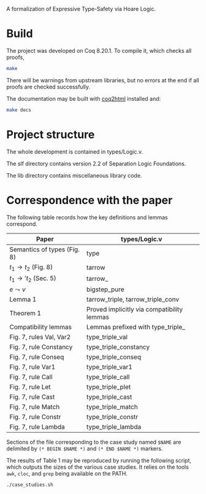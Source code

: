 
A formalization of Expressive Type-Safety via Hoare Logic.

# Build

The project was developed on Coq 8.20.1. To compile it, which checks all proofs,

```sh
make
```

There will be warnings from upstream libraries, but no errors at the end if all proofs are checked successfully.

The documentation may be built with [coq2html](https://github.com/xavierleroy/coq2html) installed and:

```sh
make docs
```

# Project structure

The whole development is contained in types/Logic.v.

The slf directory contains version 2.2 of Separation Logic Foundations.

The lib directory contains miscellaneous library code.

# Correspondence with the paper

The following table records how the key definitions and lemmas correspond.

| Paper                       | types/Logic.v                              |
| --------------------------- | ------------------------------------------ |
| Semantics of types (Fig. 8) | type                                       |
| $t_1 \to t_2$  (Fig. 8)     | tarrow                                     |
| $t_1 \to' t_2$ (Sec. 5)     | tarrow_                                    |
| $e \leadsto v$              | bigstep_pure                               |
| Lemma 1                     | tarrow_triple, tarrow_triple_conv          |
| Theorem 1                   | Proved implicitly via compatibility lemmas |
| Compatibility lemmas        | Lemmas prefixed with type_triple_          |
| Fig. 7, rules Val, Var2     | type_triple_val                            |
| Fig. 7, rule Constancy      | type_triple_constancy                      |
| Fig. 7, rule Conseq         | type_triple_conseq                         |
| Fig. 7, rule Var1           | type_triple_var1                           |
| Fig. 7, rule Call           | type_triple_call                           |
| Fig. 7, rule Let            | type_triple_plet                           |
| Fig. 7, rule Cast           | type_triple_cast                           |
| Fig. 7, rule Match          | type_triple_match                          |
| Fig. 7, rule Constr         | type_triple_constr                         |
| Fig. 7, rule Lambda         | type_triple_lambda                         |

Sections of the file corresponding to the case study named `$NAME` are delimited by `(* BEGIN $NAME *)` and `(* END $NAME *)` markers.

The results of Table 1 may be reproduced by running the following script, which outputs the sizes of the various case studies.
It relies on the tools `awk`, `cloc`, and `grep` being available on the PATH.

```sh
./case_studies.sh
```
